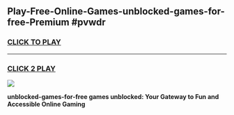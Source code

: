 
## Play-Free-Online-Games-unblocked-games-for-free-Premium #pvwdr
<h3>
<a href="https://premium.freeplayer.one?title=unblocked-games-for-free&ref=8M">CLICK TO PLAY</a></h3>
<hr>

<h3>
<a href="https://premium.freeplayer.one?title=unblocked-games-for-free&ref=8M">CLICK 2 PLAY</a>
  
</h3>

<a href="https://premium.freeplayer.one?title=unblocked-games-for-free&ref=8M"><img src="https://clearcache.store/games.png"></a>


**unblocked-games-for-free games unblocked: Your Gateway to Fun and Accessible Online Gaming**
